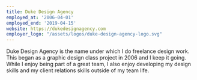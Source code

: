 ```yaml
---
title: Duke Design Agency
employed_at: '2006-04-01'
employed_end: '2019-04-15'
website: https://dukedesignagency.com
employer_logo: "/assets/logos/duke-design-agency-logo.svg"
---
```


<p>Duke Design Agency is the name under which I do freelance design work. This began as a graphic design class project in 2006 and I keep it going. While I enjoy being part of a great team, I also enjoy developing my design skills and my client relations skills outside of my team life.
</p>